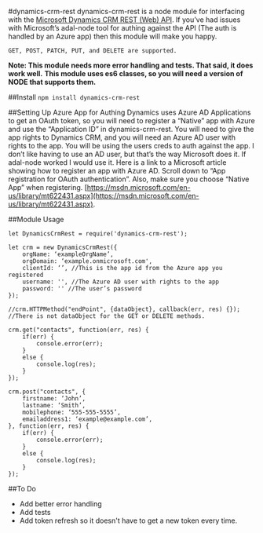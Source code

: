 #dynamics-crm-rest
dynamics-crm-rest is a node module for interfacing with the [Microsoft Dynamics CRM REST (Web) API](https://msdn.microsoft.com/en-us/library/mt593051.aspx). If you’ve had issues with Microsoft’s adal-node tool for authing against the API (The auth is handled by an Azure app) then this module will make you happy.

`GET, POST, PATCH, PUT, and DELETE are supported.` 

**Note: This module needs more error handling and tests. That said, it does work well.**
**This module uses es6 classes, so you will need a version of NODE that supports them.**

##Install
`npm install dynamics-crm-rest`

##Setting Up Azure App for Authing
Dynamics uses Azure AD Applications to get an OAuth token, so you will need to register a “Native” app with Azure and use the “Application ID” in dynamics-crm-rest. You will need to give the app rights to Dynamics CRM, and you will need an Azure AD user with rights to the app. You will be using the users creds to auth against the app. I don’t like having to use an AD user, but that’s the way Microsoft does it. If adal-node worked I would use it.
Here is a link to a Microsoft article showing how to register an app with Azure AD. Scroll down to “App registration for OAuth authentication”. Also, make sure you choose “Native App” when registering. [https://msdn.microsoft.com/en-us/library/mt622431.aspx](https://msdn.microsoft.com/en-us/library/mt622431.aspx).

##Module Usage
```
let DynamicsCrmRest = require('dynamics-crm-rest');

let crm = new DynamicsCrmRest({
    orgName: ‘exampleOrgName’,
    orgDomain: ‘example.onmicrosoft.com',
    clientId: ‘’, //This is the app id from the Azure app you registered
    username: '', //The Azure AD user with rights to the app
    password: '' //The user’s password
});

//crm.HTTPMethod("endPoint", {dataObject}, callback(err, res) {}); 
//There is not dataObject for the GET or DELETE methods. 

crm.get("contacts", function(err, res) {
    if(err) {
        console.error(err);
    }
    else {
        console.log(res);
    }
});

crm.post("contacts", {
    firstname: ‘John’,
    lastname: ‘Smith’,
    mobilephone: ‘555-555-5555’,
    emailaddress1: ‘example@example.com’,
}, function(err, res) {
    if(err) {
        console.error(err);
    }
    else {
        console.log(res);
    }
});  
```

##To Do
- Add better error handling
- Add tests
- Add token refresh so it doesn't have to get a new token every time. 
